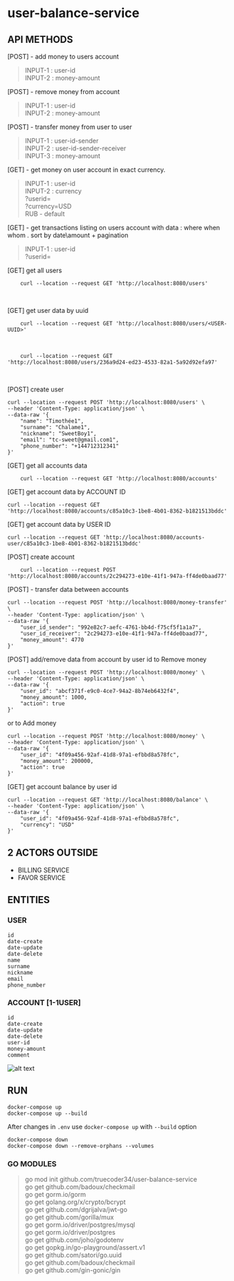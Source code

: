 # user-balance-service

## API METHODS
[POST] - add money to users account
> INPUT-1 : user-id  
> INPUT-2 : money-amount

[POST] - remove money from account
> INPUT-1 : user-id  
> INPUT-2 : money-amount  

[POST] - transfer money from user to user
> INPUT-1 : user-id-sender  
> INPUT-2 : user-id-sender-receiver  
> INPUT-3 : money-amount  

[GET] - get money on user account in exact currency.  
> INPUT-1 : user-id  
> INPUT-2 : currency    
?userid=    
?currency=USD   
RUB - default   
    
[GET] - get transactions listing on users account with data : where when whom . sort by date\amount + pagination
> INPUT-1 : user-id  
    ?userid=


[GET] get all users
```
    curl --location --request GET 'http://localhost:8080/users'
```
<br>

[GET] get user data by uuid
```
    curl --location --request GET 'http://localhost:8080/users/<USER-UUID>'
```
<br>

```
    curl --location --request GET 'http://localhost:8080/users/236a9d24-ed23-4533-82a1-5a92d92efa97'
```
<br>

[POST] create user
```
curl --location --request POST 'http://localhost:8080/users' \
--header 'Content-Type: application/json' \
--data-raw '{
    "name": "Timothée1",
    "surname": "Chalame1",
    "nickname": "SweetBoy1",
    "email": "tc-sweet@gmail.com1",
    "phone_number": "+144712312341"
}'
```

[GET] get all accounts data
```
    curl --location --request GET 'http://localhost:8080/accounts'
```

[GET] get account data by ACCOUNT ID
```
curl --location --request GET 'http://localhost:8080/accounts/c85a10c3-1be8-4b01-8362-b1821513bddc'
```

[GET] get account data by USER ID
```
curl --location --request GET 'http://localhost:8080/accounts-user/c85a10c3-1be8-4b01-8362-b1821513bddc'
```

[POST] create account
```
    curl --location --request POST 'http://localhost:8080/accounts/2c294273-e10e-41f1-947a-ff4de0baad77'
```

[POST] - transfer data between accounts 
```
curl --location --request POST 'http://localhost:8080/money-transfer' \
--header 'Content-Type: application/json' \
--data-raw '{
    "user_id_sender": "992e82c7-aefc-4761-bb4d-f75cf5f1a1a7",
    "user_id_receiver": "2c294273-e10e-41f1-947a-ff4de0baad77",
    "money_amount": 4770
}'
```

[POST] add/remove data from account by user id
to Remove money
```
curl --location --request POST 'http://localhost:8080/money' \
--header 'Content-Type: application/json' \
--data-raw '{
    "user_id": "abcf371f-e9c0-4ce7-94a2-8b74eb6432f4",
    "money_amount": 1000,
    "action": true
}'
```
or to Add money
```
curl --location --request POST 'http://localhost:8080/money' \
--header 'Content-Type: application/json' \
--data-raw '{
    "user_id": "4f09a456-92af-41d8-97a1-efbbd8a578fc",
    "money_amount": 200000,
    "action": true
}'
```

[GET] get account balance by user id
```
curl --location --request GET 'http://localhost:8080/balance' \
--header 'Content-Type: application/json' \
--data-raw '{
    "user_id": "4f09a456-92af-41d8-97a1-efbbd8a578fc",
    "currency": "USD"
}'
```


## 2 ACTORS OUTSIDE
- BILLING SERVICE
- FAVOR SERVICE


## ENTITIES
### USER
```
id
date-create
date-update
date-delete
name
surname
nickname
email
phone_number
```

### ACCOUNT [1-1USER]
```
id
date-create
date-update
date-delete
user-id
money-amount
comment
```
![alt text](https://www.linkpicture.com/q/DB_1.png)



## RUN
```
docker-compose up 
docker-compose up --build
```
After changes in ```.env``` use ```docker-compose up``` with ```--build``` option


```
docker-compose down
docker-compose down --remove-orphans --volumes 
```


### GO MODULES 
>go mod init github.com/truecoder34/user-balance-service<br>
>go get github.com/badoux/checkmail<br>
>go get gorm.io/gorm<br>
>go get golang.org/x/crypto/bcrypt<br>
>go get github.com/dgrijalva/jwt-go<br>
>go get github.com/gorilla/mux<br>
>go get gorm.io/driver/postgres/mysql<br>
>go get gorm.io/driver/postgres<br>
>go get github.com/joho/godotenv<br>
>go get gopkg.in/go-playground/assert.v1<br>
>go get github.com/satori/go.uuid<br>
>go get github.com/badoux/checkmail<br>
>go get github.com/gin-gonic/gin<br>